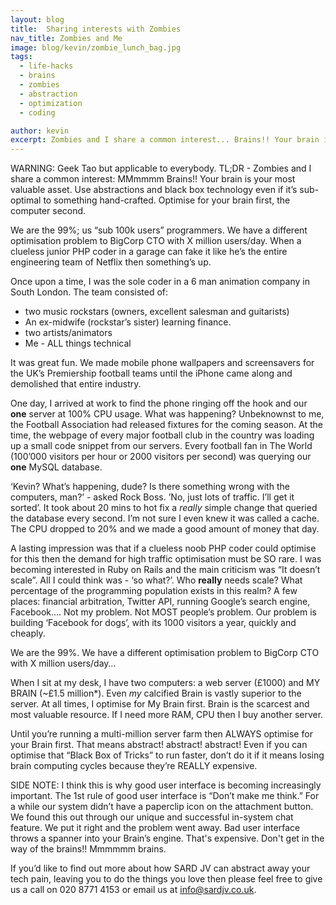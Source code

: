 ```yaml
---
layout: blog
title:  Sharing interests with Zombies
nav_title: Zombies and Me
image: blog/kevin/zombie_lunch_bag.jpg
tags:
  - life-hacks
  - brains
  - zombies
  - abstraction
  - optimization
  - coding

author: kevin
excerpt: Zombies and I share a common interest... Brains!! Your brain is your most valuable asset. In this blog post I discuss why we should use abstractions and black box technology even if it’s sub-optimal. Optimise for your brain first, the computer second. Will power is limited so leave your brain resting or working on the things that really matter.
---
```


WARNING: Geek Tao but applicable to everybody.
TL;DR - Zombies and I share a common interest: MMmmmm Brains!! Your brain is your most valuable asset. Use abstractions and black box technology even if it’s sub-optimal to something hand-crafted. Optimise for your brain first, the computer second.

We are the 99%; us “sub 100k users” programmers. We have a different optimisation problem to BigCorp CTO with X million users/day. When a clueless junior PHP coder in a garage can fake it like he’s the entire engineering team of Netflix then something’s up.

Once upon a time, I was the sole coder in a 6 man animation company in South London. The team consisted of:

* two music rockstars (owners, excellent salesman and guitarists)
* An ex-midwife (rockstar’s sister) learning finance.
* two artists/animators
* Me - ALL things technical

It was great fun. We made mobile phone wallpapers and screensavers for the UK’s Premiership football teams until the iPhone came along and demolished that entire industry.

One day, I arrived at work to find the phone ringing off the hook and our **one** server at 100% CPU usage. What was happening? Unbeknownst to me, the Football Association had released fixtures for the coming season. At the time, the webpage of every major football club in the country was loading up a small code snippet from our servers. Every football fan in The World (100’000 visitors per hour or 2000 visitors per second) was querying our **one** MySQL database.

‘Kevin? What’s happening, dude? Is there something wrong with the computers, man?’ - asked Rock Boss. ’No, just lots of traffic. I’ll get it sorted’. It took about 20 mins to hot fix a *really* simple change that queried the database every second. I’m not sure I even knew it was called a cache. The CPU dropped to 20% and we made a good amount of money that day.

A lasting impression was that if a clueless noob PHP coder could optimise for this then the demand for high traffic optimisation must be SO rare. I was becoming interested in Ruby on Rails and the main criticism was “It doesn’t scale”. All I could think was - ‘so what?’. Who **really** needs scale? What percentage of the programming population exists in this realm? A few places: financial arbitration, Twitter API, running Google’s search engine, Facebook…. Not my problem. Not MOST people’s problem. Our problem is building ‘Facebook for dogs’, with its 1000 visitors a year, quickly and cheaply.

We are the 99%. We have a different optimisation problem to BigCorp CTO with X million users/day…

When I sit at my desk, I have two computers: a web server (£1000) and MY BRAIN (~£1.5 million*). Even *my* calcified Brain is vastly superior to the server. At all times, I optimise for My Brain first. Brain is the scarcest and most valuable resource. If I need more RAM, CPU then I buy another server.

Until you’re running a multi-million server farm then ALWAYS optimise for your Brain first. That means abstract! abstract! abstract! Even if you can optimise that “Black Box of Tricks” to run faster, don’t do it if it means losing brain computing cycles because they’re REALLY expensive.

SIDE NOTE: I think this is why good user interface is becoming increasingly important. The 1st rule of good user interface is “Don’t make me think.” For a while our system didn’t have a paperclip icon on the attachment button. We found this out through our unique and successful in-system chat feature. We put it right and the problem went away. Bad user interface throws a spanner into your Brain’s engine. That's expensive. Don't get in the way of the brains!! Mmmmmm brains.

If you’d like to find out more about how SARD JV can abstract away your tech pain, leaving you to do the things you love then please feel free to give us a call on 020 8771 4153 or email us at <info@sardjv.co.uk>.

